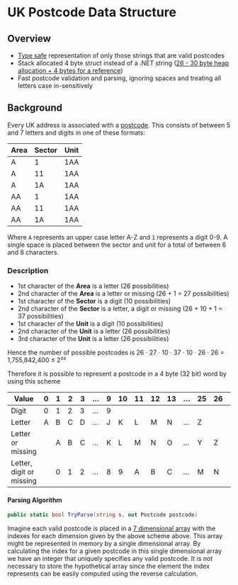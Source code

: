 # UK Postcode Data Structure

## Overview
* [Type safe](https://en.wikipedia.org/wiki/Type_safety) representation of only those strings that are valid postcodes
* Stack allocated 4 byte struct instead of a .NET string ([26 - 30 byte heap allocation + 4 bytes for a reference](http://www.abstractpath.com/2012/size-of-a-csharp-string/))
* Fast postcode validation and parsing, ignoring spaces and treating all letters case in-sensitively

## Background
Every UK address is associated with a [postcode](https://en.wikipedia.org/wiki/Postcodes_in_the_United_Kingdom). This consists of between 5 and 7 letters and digits in one of these formats:

| Area | Sector | Unit |
|------|--------|------|
| A    | 1      | 1AA  |
| A    | 11     | 1AA  |
| A    | 1A     | 1AA  |
| AA   | 1      | 1AA  |
| AA   | 11     | 1AA  |
| AA   | 1A     | 1AA  |

Where `A` represents an upper case letter A-Z and `1` represents a digit 0-9. A single space is placed between the sector and unit for a total of between 6 and 8 characters.

### Description
* 1st character of the **Area** is a letter (26 possibilities)
* 2nd character of the **Area** is a letter or missing (26 + 1 = 27 possibilities)
* 1st character of the **Sector** is a digit (10 possibilities)
* 2nd character of the **Sector** is a letter, a digit or missing (26 + 10 + 1 = 37 possibilities)
* 1st character of the **Unit** is a digit (10 possibilities)
* 2nd character of the **Unit** is a letter (26 possibilities)
* 3rd character of the **Unit** is a letter (26 possibilities)

Hence the number of possible postcodes is
26 · 27 · 10 · 37 · 10 · 26 · 26 = 1,755,842,400 ≤ 2³²

Therefore it is possible to represent a postcode in a 4 byte (32 bit) word by using this scheme

| Value                    | 0 | 1 | 2 | 3 | … | 9 | 10 | 11 | 12 | 13 | …  | 25 | 26 | … | 36 | 
|--------------------------|---|---|---|---|---|---|--- |----|----|----|----|----|----|---|----|
| Digit                    | 0 | 1 | 2 | 3 | … | 9 |
| Letter                   | A | B | C | D | … | J | K  | L  | M  | N  | …  | Z  |
| Letter or missing        |   | A | B | C | … | K | L  | M  | N  | O  | …  | Y  |  Z |
| Letter, digit or missing |   | 0 | 1 | 2 | … | 8 | 9  | A  | B  | C  | …  | M  |  N | … |  Z |

#### Parsing Algorithm
``` C#
public static bool TryParse(string s, out Postcode postcode)
```
Imagine each valid postcode is placed in a [7 dimensional array](https://en.wikipedia.org/wiki/Array_data_structure#Multidimensional_arrays) with the indexes for each dimension given by the above scheme above. This array might be represented in memory by a single dimensional array. By calculating the index for a given postcode in this single dimensional array we have an integer that uniquely specifies any valid postcode. It is not necessary to store the hypothetical array since the element the index represents can be easily computed using the reverse calculation.
